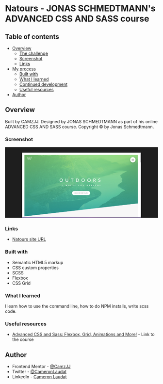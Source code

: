 # Natours - JONAS SCHMEDTMANN's ADVANCED CSS AND SASS course


## Table of contents

- [Overview](#overview)
  - [The challenge](#the-challenge)
  - [Screenshot](#screenshot)
  - [Links](#links)
- [My process](#my-process)
  - [Built with](#built-with)
  - [What I learned](#what-i-learned)
  - [Continued development](#continued-development)
  - [Useful resources](#useful-resources)
- [Author](#author)

## Overview

Built by CAMZJJ. Designed by JONAS SCHMEDTMANN as part of his online ADVANCED CSS AND SASS course. Copyright © by Jonas Schmedtmann.

### Screenshot

![](/screenshots.jpg)

### Links

- [Natours site URL](https://camjj-natours.netlify.app/)


### Built with

- Semantic HTML5 markup
- CSS custom properties
- SCSS
- Flexbox
- CSS Grid

### What I learned

I learn how to use the command line, how to do NPM installs, write scss code.

### Useful resources

- [Advanced CSS and Sass: Flexbox, Grid, Animations and More!](https://www.udemy.com/course/advanced-css-and-sass/) - Link to the course

## Author

- Frontend Mentor - [@CamzJJ](https://www.frontendmentor.io/profile/CamzJJ)
- Twitter - [@CameronLaudat](https://twitter.com/CameronLaudat)
- LinkedIn - [Cameron Laudat](https://www.linkedin.com/in/cameron-l-83a518a4/)
